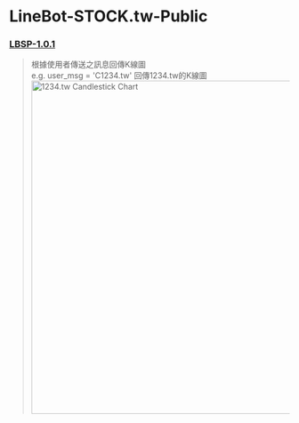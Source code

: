 # LineBot-STOCK.tw-Public

### [LBSP-1.0.1](https://github.com/hsiangjenli/LineBot-STOCK.tw-Public/tree/LBSP-1.0.1)
>根據使用者傳送之訊息回傳K線圖<br>
>e.g. user_msg = 'C1234.tw' 回傳1234.tw的K線圖<br>
><img class="fit-picture"
     src="https://i.imgur.com/Yx68wKa.png"
     width="600" heigh="400"
     alt="1234.tw Candlestick Chart">
